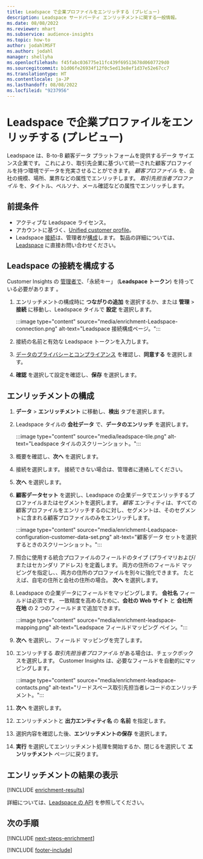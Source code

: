 ```yaml
---
title: Leadspace で企業プロファイルをエンリッチする (プレビュー)
description: Leadspace サードパーティ エンリッチメントに関する一般情報。
ms.date: 08/08/2022
ms.reviewer: mhart
ms.subservice: audience-insights
ms.topic: how-to
author: jodahlMSFT
ms.author: jodahl
manager: shellyha
ms.openlocfilehash: f45fabc036775e11fc439f69513678d0607729d0
ms.sourcegitcommit: b1d06fe26934f12f0c5ed13e8ef1d37e52e67cc7
ms.translationtype: HT
ms.contentlocale: ja-JP
ms.lasthandoff: 08/08/2022
ms.locfileid: "9237956"
---
```

# <a name="enrich-company-profiles-with-leadspace-preview"></a>Leadspace で企業プロファイルをエンリッチする (プレビュー)

Leadspace は、B-to-B 顧客データ プラットフォームを提供するデータ サイエンス企業です。 これにより、取引先企業に基づいて統一された顧客プロファイルを持つ環境でデータを充実させることができます。 *顧客プロファイル* を、会社の規模、場所、業界などの属性でエンリッチします。 *取引先担当者プロファイル* を、タイトル、ペルソナ、メール確認などの属性でエンリッチします。

## <a name="prerequisites"></a>前提条件

- アクティブな Leadspace ライセンス。
- アカウントに基づく、[Unified customer profile](customer-profiles.md)。
- Leadspace [接続](connections.md)は、管理者が[構成](#configure-the-connection-for-leadspace)します。 製品の詳細については、[Leadspace](https://www.leadspace.com/leadspace-microsoft-dynamics-365/) に直接お問い合わせください。

## <a name="configure-the-connection-for-leadspace"></a>Leadspace の接続を構成する

Customer Insights の [管理者で](permissions.md#admin)、「永続キー」 (**Leadspace トークン**) を持っている必要があります 。

1. エンリッチメントの構成時に **つながりの追加** を選択するか、または **管理** > **接続**  に移動し、Leadspace タイルで **設定** を選択します。

   :::image type="content" source="media/enrichment-Leadspace-connection.png" alt-text="Leadspace 接続構成ページ。":::

1. 接続の名前と有効な Leadspace トークンを入力します。

1. [データのプライバシーとコンプライアンス](connections.md#data-privacy-and-compliance) を確認し、**同意する** を選択します。

1. **確認** を選択して設定を確認し、**保存** を選択します。

## <a name="configure-the-enrichment"></a>エンリッチメントの構成

1. **データ** > **エンリッチメント** に移動し、**検出** タブを選択します。

1. Leadspace タイルの **会社データ** で、**データのエンリッチ** を選択します。

   :::image type="content" source="media/leadspace-tile.png" alt-text="Leadspace タイルのスクリーンショット。":::

1. 概要を確認し、**次へ** を選択します。

1. 接続を選択します。 接続できない場合は、管理者に連絡してください。

1. **次へ** を選択します。

1. **顧客データセット** を選択し、Leadspace の企業データでエンリッチするプロファイルまたはセグメントを選択します。 *顧客* エンティティは、すべての顧客プロファイルをエンリッチするのに対し、セグメントは、そのセグメントに含まれる顧客プロファイルのみをエンリッチします。

    :::image type="content" source="media/enrichment-Leadspace-configuration-customer-data-set.png" alt-text="顧客データ セットを選択するときのスクリーンショット。":::

1. 照合に使用する統合プロファイルのフィールドのタイプ (プライマリおよび/またはセカンダリ アドレス) を定義します。 両方の住所のフィールド マッピングを指定し、、両方の住所のプロファイルを別々に強化できます。 たとえば、自宅の住所と会社の住所の場合。 **次へ** を選択します。

1. Leadspace の企業データにフィールドをマッピングします。 **会社名** フィールドは必須です。 一致精度を高めるために、**会社の Web サイト** と **会社所在地** の 2 つのフィールドまで追加できます。

   :::image type="content" source="media/enrichment-leadspace-mapping.png" alt-text="Leadspace フィールドマッピング ペイン。":::

1. **次へ** を選択し、フィールド マッピングを完了します。

1. エンリッチする *取引先担当者プロファイル* がある場合は、チェックボックスを選択します。 Customer Insights は、必要なフィールドを自動的にマッピングします。

   :::image type="content" source="media/enrichment-leadspace-contacts.png" alt-text="リードスペース取引先担当者レコードのエンリッチメント。":::

1. **次へ** を選択します。

1. エンリッチメントと **出力エンティティ名** の **名前** を指定します。

1. 選択内容を確認した後、**エンリッチメントの保存** を選択します。

1. **実行** を選択してエンリッチメント処理を開始するか、閉じるを選択して **エンリッチメント** ページに戻ります。

## <a name="view-enrichment-results"></a>エンリッチメントの結果の表示

[!INCLUDE [enrichment-results](includes/enrichment-results.md)]

詳細については、[Leadspace の API](https://support.leadspace.com/hc/en-us/sections/201997649-API) を参照してください。

## <a name="next-steps"></a>次の手順

[!INCLUDE [next-steps-enrichment](includes/next-steps-enrichment.md)]

[!INCLUDE [footer-include](includes/footer-banner.md)]
